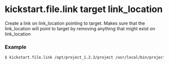 # kickstart.file.link target link_location
Create a link on link_location pointing to target.
Makes sure that the link_location will point to target by removing anything that might exist on link_location

### Example

```bash
$ kickstart.file.link /opt/project_1.2.3/project /usr/local/bin/project
```
